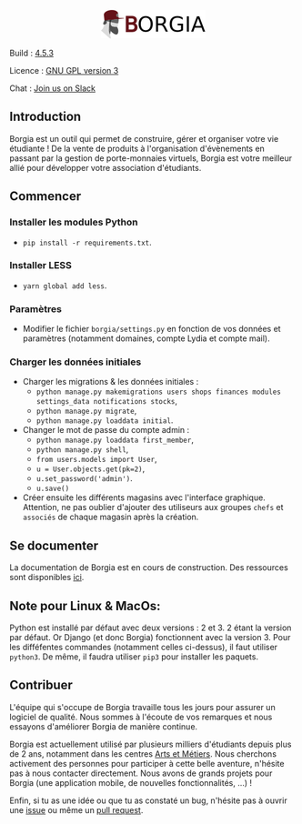 <p align="center">
   <img src="./static/static_dirs/img/borgia-logo-light.png" />
</p>

Build : [4.5.3](https://github.com/borgia-app/Borgia/releases/tag/4.5.4)

Licence : [GNU GPL version 3](./license.txt)

Chat : [Join us on Slack](https://borgia-app.slack.com)

## Introduction

Borgia est un outil qui permet de construire, gérer et organiser votre vie étudiante ! De la vente de produits à l'organisation d'évènements en passant par la gestion de porte-monnaies virtuels, Borgia est votre meilleur allié pour développer votre association d'étudiants.

## Commencer

### Installer les modules Python

* `pip install -r requirements.txt`.

### Installer LESS

* `yarn global add less`.

### Paramètres

* Modifier le fichier `borgia/settings.py` en fonction de vos données et paramètres (notamment domaines, compte Lydia et compte mail).

### Charger les données initiales

* Charger les migrations & les données initiales :
  * `python manage.py makemigrations users shops finances modules settings_data notifications stocks`,
  * `python manage.py migrate`,
  * `python manage.py loaddata initial`.
* Changer le mot de passe du compte admin :
  * `python manage.py loaddata first_member`,
  * `python manage.py shell`,
  * `from users.models import User`,
  * `u = User.objects.get(pk=2)`,
  * `u.set_password('admin')`.
  * `u.save()`
* Créer ensuite les différents magasins avec l'interface graphique. Attention, ne pas oublier d'ajouter des utiliseurs aux groupes `chefs` et `associés` de chaque magasin après la création.

## Se documenter

La documentation de Borgia est en cours de construction. Des ressources sont disponibles [ici](https://github.com/borgia-app/Borgia-docs).

## Note pour Linux & MacOs:

Python est installé par défaut avec deux versions : 2 et 3. 2 étant la version par défaut.
Or Django (et donc Borgia) fonctionnent avec la version 3. Pour les difféfentes commandes (notamment celles ci-dessus), il faut utiliser `python3`. De même, il faudra utiliser `pip3` pour installer les paquets.

## Contribuer

L'équipe qui s'occupe de Borgia travaille tous les jours pour assurer un logiciel de qualité. Nous sommes à l'écoute de vos remarques et nous essayons d'améliorer Borgia de manière continue.

Borgia est actuellement utilisé par plusieurs milliers d'étudiants depuis plus de 2 ans, notamment dans les centres [Arts et Métiers](https://artsetmetiers.fr/). Nous cherchons activement des personnes pour participer à cette belle aventure, n'hésite pas à nous contacter directement. Nous avons de grands projets pour Borgia (une application mobile, de nouvelles fonctionnalités, ...) !

Enfin, si tu as une idée ou que tu as constaté un bug, n'hésite pas à ouvrir une [issue](https://github.com/borgia-app/Borgia/issues) ou même un [pull request](https://github.com/borgia-app/Borgia/pulls).
